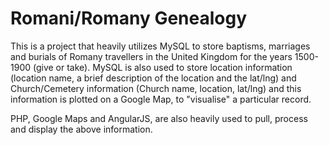 # Romani/Romany Genealogy

This is a project that heavily utilizes MySQL to store baptisms, marriages and burials of Romany travellers in the United Kingdom for the years 1500-1900 (give or take). MySQL is also used to store location information (location name, a brief description of the location and the lat/lng) and Church/Cemetery information (Church name, location, lat/lng) and this information is plotted on a Google Map, to "visualise" a particular record.

PHP, Google Maps and AngularJS, are also heavily used to pull, process and display the above information.
